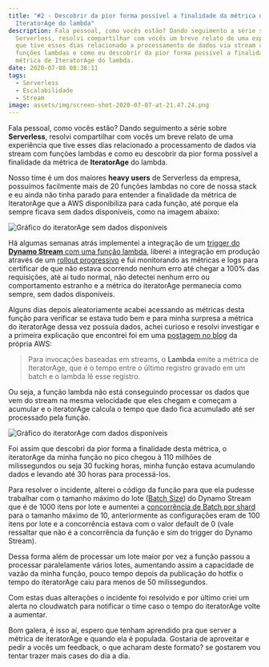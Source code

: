 ```yaml
---
title: "#2 - Descobrir da pior forma possível a finalidade da métrica de
  IteratorAge do lambda"
description: Fala pessoal, como vocês estão? Dando seguimento a série sobre
  Serverless, resolvi compartilhar com vocês um breve relato de uma experiência
  que tive esses dias relacionado a processamento de dados via stream com
  funções lambdas e como eu descobrir da pior forma possível a finalidade da
  métrica de IteratorAge do lambda.
date: 2020-07-08 08:38:11
tags:
  - Serverless
  - Escalabilidade
  - Stream
image: assets/img/screen-shot-2020-07-07-at-21.47.24.png
---
```

Fala pessoal, como vocês estão? Dando seguimento a série sobre **Serverless**, resolvi compartilhar com vocês um breve relato de uma experiência que tive esses dias relacionado a processamento de dados via stream com funções lambdas e como eu descobrir da pior forma possível a finalidade da métrica de **IteratorAge** do lambda.

Nosso time é um dos maiores **heavy users** de Serverless da empresa, possuímos facilmente mais de 20 funções lambdas no core de nossa stack e eu ainda não tinha parado para entender a finalidade da métrica de IteratorAge que a AWS disponibiliza para cada função, até porque ela sempre ficava sem dados disponíveis, como na imagem abaixo:

![Gráfico do iteratorAge sem dados disponíveis](assets/img/screen-shot-2020-07-07-at-21.47.58.png "Gráfico do iteratorAge sem dados disponíveis")

Há algumas semanas atrás implementei a integração de um [trigger do **Dynamo Stream** com uma função lambda](https://docs.aws.amazon.com/pt_br/amazondynamodb/latest/developerguide/Streams.Lambda.Tutorial.html), liberei a integração em produção através de um [rollout progressivo](https://medium.com/rd-shipit/estrat%C3%A9gias-de-rollout-controlado-e-feature-flag-no-deploy-cont%C3%ADnuo-923dc5fe2341) e fui monitorando as métricas e logs para certificar de que não estava ocorrendo nenhum erro até chegar a 100% das requisições, até aí tudo normal, não detectei nenhum erro ou comportamento estranho e a métrica do iteratorAge permanecia como sempre, sem dados disponíveis.

Alguns dias depois aleatoriamente acabei acessando as métricas desta função para verificar se estava tudo bem e para minha surpresa a métrica do iteratorAge dessa vez possuía dados, achei curioso e resolvi investigar e a primeira explicação que encontrei foi em uma [postagem no blog](https://aws.amazon.com/pt/premiumsupport/knowledge-center/lambda-iterator-age/?nc1=h_ls) da própria AWS: 

> Para invocações baseadas em streams, o **Lambda** emite a métrica de IteratorAge, que é o tempo entre o último registro gravado em um batch e o lambda lê esse registro.

Ou seja, a função lambda não está conseguindo processar os dados que  vem do stream na mesma velocidade que eles chegam e começam a acumular e o iteratorAge calcula o tempo que dado fica acumulado até ser processado pela função.

![Gráfico do iteratorAge com dados disponíveis](assets/img/screen-shot-2020-07-07-at-21.47.24.png "Gráfico do iteratorAge com dados disponíveis")

Foi assim que descobri da pior forma a finalidade desta métrica, o iteratorAge da minha função no pico chegou à 110 milhões de milissegundos ou seja 30 fucking horas, minha função estava acumulando dados e levando até 30 horas para processá-los.

Para resolver o incidente, alterei o código da função para que ela pudesse trabalhar com o tamanho máximo do lote ([Batch Size](https://docs.aws.amazon.com/pt_br/lambda/latest/dg/with-ddb.html)) do Dynamo Stream que é de 1000 itens por lote e aumentei a [concorrência de Batch por shard](https://docs.aws.amazon.com/pt_br/lambda/latest/dg/with-ddb.html) para o tamanho máximo de 10, anteriormente as configurações eram de 100 itens por lote e a concorrência estava com o valor default de 0 (vale ressaltar que não é a concorrência da função e sim do trigger do Dynamo Stream).

Dessa forma além de processar um lote maior por vez a função passou a processar paralelamente vários lotes, aumentando assim a capacidade de vazão da minha função, pouco tempo depois da publicação do hotfix o tempo do iteratorAge caiu para menos de 50 milissegundos.

Com estas duas alterações o incidente foi resolvido e por último criei um alerta no cloudwatch para notificar o time caso o tempo do iteratorAge volte a aumentar.

Bom galera, é isso aí, espero que tenham aprendido pra que server a métrica de iteratorAge e quando ela é populada. Gostaria de aproveitar e pedir a vocês um feedback, o que acharam deste formato? se gostarem vou tentar trazer mais cases do dia a dia.